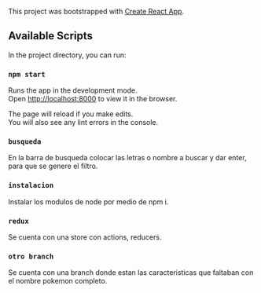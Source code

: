 This project was bootstrapped with [Create React App](https://github.com/facebook/create-react-app).

## Available Scripts

In the project directory, you can run:

### `npm start`

Runs the app in the development mode.<br>
Open [http://localhost:8000](http://localhost:8000) to view it in the browser.

The page will reload if you make edits.<br>
You will also see any lint errors in the console.

### `busqueda`

En la barra de busqueda colocar las letras o nombre a buscar y dar enter, para que se genere el filtro.<br>

### `instalacion`

Instalar los modulos de node por medio de npm i.<br>

### `redux`

Se cuenta con una store con actions, reducers.<br>

### `otro branch`

Se cuenta con una branch donde estan las caracteristicas que faltaban con el nombre pokemon completo.<br>
